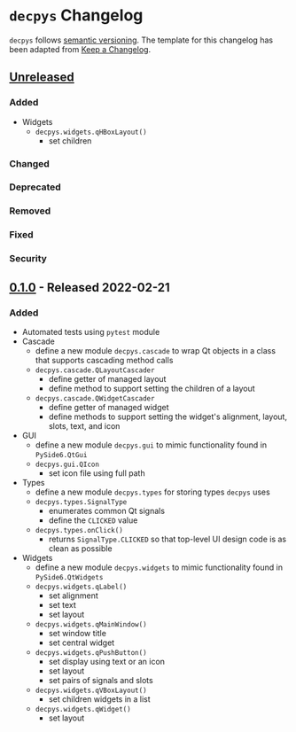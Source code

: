 # `decpys` Changelog

`decpys` follows [semantic versioning](https://semver.org/). The template for this changelog has been
adapted from [Keep a Changelog](https://keepachangelog.com/en/1.0.0/).



## [Unreleased]

### Added
* Widgets
  * `decpys.widgets.qHBoxLayout()`
    * set children


### Changed
### Deprecated
### Removed
### Fixed
### Security



## [0.1.0] - Released 2022-02-21

### Added
* Automated tests using `pytest` module
* Cascade
  * define a new module `decpys.cascade` to wrap Qt objects in a class that supports cascading method calls
  * `decpys.cascade.QLayoutCascader`
    * define getter of managed layout
    * define method to support setting the children of a layout 
  * `decpys.cascade.QWidgetCascader`
    * define getter of managed widget
    * define methods to support setting the widget's alignment, layout, slots, text, and icon
* GUI
  * define a new module `decpys.gui` to mimic functionality found in `PySide6.QtGui`
  * `decpys.gui.QIcon`
    * set icon file using full path
* Types
  * define a new module `decpys.types` for storing types `decpys` uses
  * `decpys.types.SignalType`
    * enumerates common Qt signals
    * define the `CLICKED` value
  * `decpys.types.onClick()`
    * returns `SignalType.CLICKED` so that top-level UI design code is as clean as possible
* Widgets
  * define a new module `decpys.widgets` to mimic functionality found in `PySide6.QtWidgets`
  * `decpys.widgets.qLabel()`
    * set alignment
    * set text
    * set layout
  * `decpys.widgets.qMainWindow()`
    * set window title
    * set central widget
  * `decpys.widgets.qPushButton()`
    * set display using text or an icon
    * set layout
    * set pairs of signals and slots
  * `decpys.widgets.qVBoxLayout()`
    * set children widgets in a list
  * `decpys.widgets.qWidget()`
    * set layout



[Unreleased]: https://github.com/mbenzreba/decpys/compare/HEAD...v0.1
[0.1.0]: https://github.com/mbenzreba/decpys/compare/HEAD...v0.0